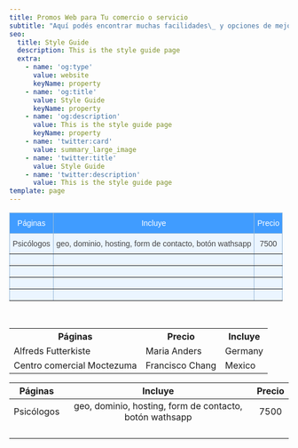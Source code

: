 ```yaml
---
title: Promos Web para Tu comercio o servicio
subtitle: "Aquí podés encontrar muchas facilidades\_ y opciones de mejora para tu actual o nuevo sitio web."
seo:
  title: Style Guide
  description: This is the style guide page
  extra:
    - name: 'og:type'
      value: website
      keyName: property
    - name: 'og:title'
      value: Style Guide
      keyName: property
    - name: 'og:description'
      value: This is the style guide page
      keyName: property
    - name: 'twitter:card'
      value: summary_large_image
    - name: 'twitter:title'
      value: Style Guide
    - name: 'twitter:description'
      value: This is the style guide page
template: page
---
```






<style type="text/css">.tg  {border-collapse:collapse;border-color:#9ABAD9;border-spacing:0;}.tg td{background-color:#EBF5FF;border-color:#9ABAD9;border-style:solid;border-width:1px;color:#444;
  font-family:Arial, sans-serif;font-size:14px;overflow:hidden;padding:10px 5px;word-break:normal;}.tg th{background-color:#409cff;border-color:#9ABAD9;border-style:solid;border-width:1px;color:#fff;
  font-family:Arial, sans-serif;font-size:14px;font-weight:normal;overflow:hidden;padding:10px 5px;word-break:normal;}.tg .tg-c3ow{border-color:inherit;text-align:center;vertical-align:top}</style><table class="tg"><thead>
  <tr>
    <th class="tg-c3ow">Páginas</th>
    <th class="tg-c3ow">Incluye</th>
    <th class="tg-c3ow">Precio</th>
  </tr></thead><tbody>
  <tr>
    <td class="tg-c3ow">Psicólogos</td>
    <td class="tg-c3ow">geo, dominio, hosting, form de contacto, botón wathsapp</td>
    <td class="tg-c3ow">7500</td>
  </tr>
  <tr>
    <td class="tg-c3ow"></td>
    <td class="tg-c3ow"></td>
    <td class="tg-c3ow"></td>
  </tr>
  <tr>
    <td class="tg-c3ow"></td>
    <td class="tg-c3ow"></td>
    <td class="tg-c3ow"></td>
  </tr>
  <tr>
    <td class="tg-c3ow"></td>
    <td class="tg-c3ow"></td>
    <td class="tg-c3ow"></td>
  </tr>
  <tr>
    <td class="tg-c3ow"></td>
    <td class="tg-c3ow"></td>
    <td class="tg-c3ow"></td>
  </tr></tbody></table>


<table>
  <tr>
    <th>Páginas</th>
    <th>Precio</th>
    <th>Incluye</th>
  </tr>
  <tr>
    <td>Alfreds Futterkiste</td>
    <td>Maria Anders</td>
    <td>Germany</td>
  </tr>
  <tr>
    <td>Centro comercial Moctezuma</td>
    <td>Francisco Chang</td>
    <td>Mexico</td>
  </tr>
</table>

|   Páginas  |                         Incluye                         | Precio |
|:----------:|:-------------------------------------------------------:|:------:|
| Psicólogos | geo, dominio, hosting, form de contacto, botón wathsapp |  7500  |
|            |                                                         |        |
|            |                                                         |        |
|            |                                                         |        |
|            |                                                         |        |
